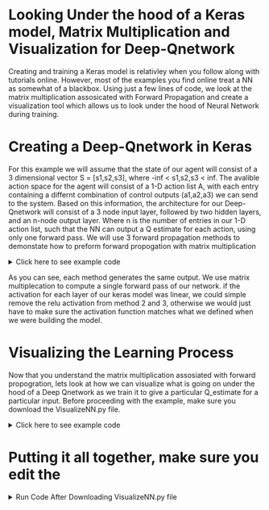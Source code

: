 # Looking Under the hood of a Keras model, Matrix Multiplication and Visualization for Deep-Qnetwork

Creating and training a Keras model is relativley when you follow along with tutorials online. However, most of the examples you find 
online treat a NN as somewhat of a blackbox. Using just a few lines of code, we look at the matrix multiplication assosicated with
Forward Propagation and create a visualization tool which allows us to look under the hood of Neural Network during training.

# Creating a Deep-Qnetwork in Keras
For this example we will assume that the state of our agent will consist of a 3 dimensional vector S = [s1,s2,s3], 
where -inf < s1,s2,s3 < inf. The avalible action space for the agent will consist of a 1-D action list A, with each entry containing 
a differnt combination of control outputs (a1,a2,a3) we can send to the system. Based on this information, the architecture for our Deep-Qnetwork
will consist of a 3 node input layer, followed by two hidden layers, and an n-node output layer. Where n is the number of entries in our 1-D action list, 
such that the NN can output a Q estimate for each action, using only one forward pass. We will use 3 forward propagation methods 
to demonstate how to preform forward propogation with matrix multiplication


<details>
  <summary>Click here to see example code</summary>
      
      import keras
      from keras.models import Sequential
      from keras.layers import Dense
      from keras.optimizers import RMSprop
      import itertools
      import numpy as np
      
      # Define Example of State input the NN can expect, and a list of actions 
      S = (0,0,0)
      A = list(itertools.product(range(0,2,1),range(0,2,1)))
      
      # Build NN Model
      layer1_neurons = 2
      layer2_neurons = 2
      model = Sequential()
      model.add(Dense(layer1_neurons, input_dim = len(S), activation='relu',kernel_initializer='normal'))
      model.add(Dense(layer2_neurons, activation='relu',kernel_initializer='normal'))
      model.add(Dense(output_dim = len(actions), activation='relu',kernel_initializer='normal'))
      model.compile(loss='mse', optimizer=RMSprop(lr=.1))
      
      # You might be used to using model.predict(state), to get the models Q-estimates for each action given a state input. 
      # However, in the example below we will look at what is actually happending when we call model.predict(state)
      # Lets start by extracting the weights and bias terms for each layer in our model and representing them as matrcies.
    
      w1 = first_layer_weights = np.asmatrix(model.layers[0].get_weights()[0])
      b1 = first_layer_biases  = np.matrix(model.layers[0].get_weights()[1])

      w2 = second_layer_weights = np.matrix(model.layers[1].get_weights()[0])
      b2 = second_layer_biases  = np.matrix(model.layers[1].get_weights()[1])

      w3 = third_layer_weights = np.matrix(model.layers[2].get_weights()[0])
      b3 = third_layer_biases  = np.matrix(model.layers[2].get_weights()[1])
      
      print(w1.shape, b1.shape)
      print(w2.shape, b2.shape)
      print(w3.shape, b3.shape)
      
      # Now lets create a method for computing the relu activation, which we defined for each of the keras models layers.
      def relu(Z):
          return np.maximum(0, Z)
      
      # Now lets compute the models Q_estimates, based on an input state = (1,1,1) 
      state = (1,1,1)
      
      # To pass this state to our NN we need to format it as shown
      input_state = (np.asarray(state).reshape(1, len(state)))
      
      # Method 1
      Q_estimates_method1 = model.predict(state)
      
      # Method 2
      Z = np.dot(state,w1)+b1
      H = relu(Z)
      Z1 = np.dot(H,w2)+b2
      H1 = relu(Z1)
      Z2 = np.dot(H1,w3)+b3
      Q_estimates_method2 = relu(Z2)
      
      # Method 3
      Q_estimates_method3 = relu(np.dot(relu(np.dot(relu(np.dot(state,w1)+b1),w2)+b2),w3)+b3)
          
      
      # Results for each method
      print(' Q_estimates_method1', Q_estimates_method1)
      print(' Q_estimates_method2', Q_estimates_method2)
      print(' Q_estimates_method3', Q_estimates_method3)
      
      

  

</details>

As you can see, each method generates the same output. 
We use matrix multiplecation to compute a single forward pass of our network.
if the activation for each layer of our keras model was linear, we could simple remove the relu activation 
from method 2 and 3, otherwise we would just have to make sure the activation function matches what we defined 
when we were building the model.
      
      
# Visualizing the Learning Process

Now that you understand the matrix multiplication assosiated with forward propogration, lets look at how 
we can visualize what is going on under the hood of a Deep Qnetwork as we train it to give a particular Q_estimate for 
a particular input. Before proceeding with the example, make sure you download the VisualizeNN.py file. 


<details>
  <summary>Click here to see example code</summary>
    
    import VisualizeNN as VisNN
    import os
    import imageio
    import sys
    
    model_name = ' Deep-Qnetwork'
    some_state = (1,1,1)
    desired_output = (10,-10,5,1)
    num_of_back_propagations = 10
    image_path = r'C:/Users/Jesse/Desktop/Snakebot_Backup-3-30-2020/visualize-neural-network-master/NN_Images/' 
    animation_path = r'C:/Users/Jesse/Desktop/Snakebot_Backup-3-30-2020/visualize-neural-network-master/NN_Animations/'
    
    # Recall the size of each of our models layers
    input_layer = 3
    hidden_layer1 = 2
    hidden_layer1 = 2
    output_layer = 4
    
    input_state = (np.asarray(state).reshape(1, len(state)))
    desired_Qestimates = (np.asarray(desired_output).reshape(1, len(desired_output)))
    
    
    for i in range(num_of_back_propagations):
        w1 = np.asmatrix(model.layers[0].get_weights()[0])
        w2 = np.asmatrix(model.layers[1].get_weights()[0])
        w3 = np.asmatrix(model.layers[2].get_weights()[0])
        weights = [np.array(w1),np.array(w2),np.array(w3)]
        
        # Create Diagram.png file of NN with current weights
        network=VisNN.DrawNN([input_layer,hidden_layer1,hidden_layer2,output_layer], weights,model_name,image_path) 
        network.draw()

        model.train_on_batch(input_state,desired_Qestimates)
    
    # Create Animation from png files
    images = []
    for file_name in os.listdir(image_path):
      if file_name.endswith('.png'):
        file_path = os.path.join(image_path, file_name)
        images.append(imageio.imread(file_path))
    imageio.mimsave(animation_path+'movie.gif', images)
    

</details>


# Putting it all together, make sure you edit the 
<details>
  <summary>Run Code After Downloading VisualizeNN.py file </summary>
      
      import keras
      from keras.models import Sequential
      from keras.layers import Dense
      from keras.optimizers import RMSprop
      import itertools
      import numpy as np
      
      # Define Example of State input the NN can expect, and a list of actions 
      S = (0,0,0)
      A = list(itertools.product(range(0,2,1),range(0,2,1)))
      
      # Build NN Model
      layer1_neurons = 2
      layer2_neurons = 2
      model = Sequential()
      model.add(Dense(layer1_neurons, input_dim = len(S), activation='relu',kernel_initializer='normal'))
      model.add(Dense(layer2_neurons, activation='relu',kernel_initializer='normal'))
      model.add(Dense(output_dim = len(actions), activation='relu',kernel_initializer='normal'))
      model.compile(loss='mse', optimizer=RMSprop(lr=.1))
      
    import VisualizeNN as VisNN
    import os
    import imageio
    import sys
    
    model_name = ' Deep-Qnetwork'
    some_state = (1,1,1)
    desired_output = (10,-10,5,1)
    num_of_back_propagations = 10
    image_path = r'C:/Users/Jesse/Desktop/Snakebot_Backup-3-30-2020/visualize-neural-network-master/NN_Images/' 
    animation_path = r'C:/Users/Jesse/Desktop/Snakebot_Backup-3-30-2020/visualize-neural-network-master/NN_Animations/'
    
    # Recall the size of each of our models layers
    input_layer = 3
    hidden_layer1 = 2
    hidden_layer1 = 2
    output_layer = 4
    
    input_state = (np.asarray(state).reshape(1, len(state)))
    desired_Qestimates = (np.asarray(desired_output).reshape(1, len(desired_output)))
    
    
    for i in range(num_of_back_propagations):
        w1 = np.asmatrix(model.layers[0].get_weights()[0])
        w2 = np.asmatrix(model.layers[1].get_weights()[0])
        w3 = np.asmatrix(model.layers[2].get_weights()[0])
        weights = [np.array(w1),np.array(w2),np.array(w3)]
        
        # Create Diagram.png file of NN with current weights
        network=VisNN.DrawNN([input_layer,hidden_layer1,hidden_layer2,output_layer], weights,model_name,image_path) 
        network.draw()

        model.train_on_batch(input_state,desired_Qestimates)
    
    # Create Animation from png files
    images = []
    for file_name in os.listdir(image_path):
      if file_name.endswith('.png'):
        file_path = os.path.join(image_path, file_name)
        images.append(imageio.imread(file_path))
    imageio.mimsave(animation_path+'movie.gif', images)
    

</details>
    
